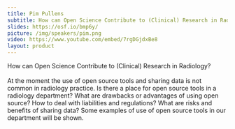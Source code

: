 ```yaml
---
title: Pim Pullens
subtitle: How can Open Science Contribute to (Clinical) Research in Radiology?
slides: https://osf.io/bmp6y/
picture: /img/speakers/pim.png
video: https://www.youtube.com/embed/7rgDGjdxBe8
layout: product
---
```

How can Open Science Contribute to (Clinical) Research in Radiology?</b><br><br>At the moment the use of open source tools and sharing data is not common in radiology practice. Is there a place for open source tools in a radiology department? What are drawbacks or advantages of using open source? How to deal with liabilities and regulations? What are risks and benefits of sharing data? Some examples of use of open source tools in our department will be shown.

